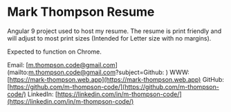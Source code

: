 # Mark Thompson Resume

Angular 9 project used to host my resume. The resume is print friendly and will adjust to most print sizes (Intended for Letter size with no margins).

Expected to function on Chrome.

Email: [m.thompson.code@gmail.com](mailto:m.thompson.code@gmail.com?subject=Github: <Subjectline>)
WWW: [https://mark-thompson.web.app](https://mark-thompson.web.app)
GitHub: [https://github.com/m-thompson-code/](https://github.com/m-thompson-code/)
LinkedIn: [https://linkedin.com/in/m-thompson-code/](https://linkedin.com/in/m-thompson-code/)
